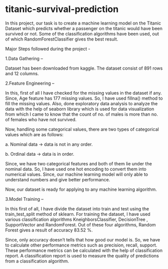 # titanic-survival-prediction

In this project, our task is to create a machine learning model on the Titanic Dataset which predicts whether a passenger on the titanic would have been survived or not. Some of the classification algorithms have been used, out of which RandomForestClassifier gives the best result.

Major Steps followed during the project -

1.Data Gathering – 

Dataset has been downloaded from kaggle. The dataset consist of 891 rows and 12 columns.

2.Feature Engineering – 

In this, first of all I have checked for the missing values in the dataset if any. Since, Age feature has 177 missing values. So,
I have used fillna() method to fill the missing values.
Also, done exploratory data analysis to analyze the data with the help of seaborn library which is used for data visualization from which I came to know that the                         count of no. of males is more than no. of females who have not survived.

Now, handling some categorical values, there are two types of categorical values which are as follows:

a. Nominal data → data is not in any order.

b. Ordinal data → data is in order.

Since, we have two categorical features and both of them lie under the nominal data. So, I have used one hot encoding to convert them into numerical values.
Since, our machine learning model will only able to understand numbers and give better performance.

Now, our dataset is ready for applying to any machine learning algorithm.

3.Model Training – 

In this first of all, I have divide the dataset into train and test using the train_test_split method of sklearn.
For training the dataset, I have used various classification algorithms KneighborsClassifier, DecisionTree , SupportVector and RandomForest. Out of these four algorithms, Random Forest gives a result of accuracy 83.52 %.

Since, only accuracy doesn’t tells that how good our model is. So, we have to calculate other performance metrics such as precision, recall, support. These performance metrics can be calculated with the help of classification report.
A classification report is used to measure the quality of predictions from a classification algorithm.
